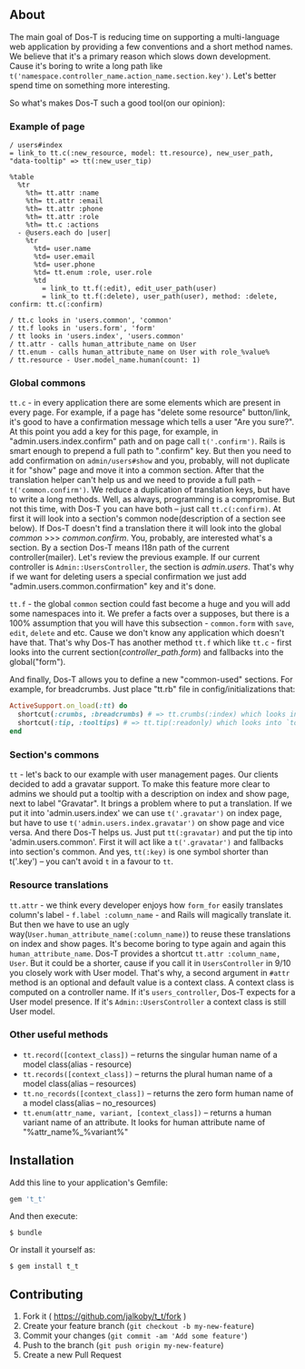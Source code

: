 ## About

The main goal of Dos-T is reducing time on supporting a multi-language web application by providing a few conventions and a short method names. We believe that it's a primary reason which slows down development. Cause it's boring to write a long path like `t('namespace.controller_name.action_name.section.key')`. Let's better spend time on something more interesting.

So what's makes Dos-T such a good tool(on our opinion):

### Example of page

```haml
/ users#index
= link_to tt.c(:new_resource, model: tt.resource), new_user_path, "data-tooltip" => tt(:new_user_tip)

%table
  %tr
    %th= tt.attr :name
    %th= tt.attr :email
    %th= tt.attr :phone
    %th= tt.attr :role
    %th= tt.c :actions
  - @users.each do |user|
    %tr
      %td= user.name
      %td= user.email
      %td= user.phone
      %td= tt.enum :role, user.role
      %td
        = link_to tt.f(:edit), edit_user_path(user)
        = link_to tt.f(:delete), user_path(user), method: :delete, confirm: tt.c(:confirm)

/ tt.c looks in 'users.common', 'common'
/ tt.f looks in 'users.form', 'form'
/ tt looks in 'users.index', 'users.common'
/ tt.attr - calls human_attribute_name on User
/ tt.enum - calls human_attribute_name on User with role_%value%
/ tt.resource - User.model_name.human(count: 1)
```

### Global commons

`tt.c` - in every application there are some elements which are present in every page. For example, if a page has "delete some resource" button/link, it's good to have a confirmation message which tells a user "Are you sure?". At this point you add a key for this page, for example, in "admin.users.index.confirm" path and on page call `t('.confirm')`. Rails is smart enough to prepend a full path to ".confirm" key. But then you need to add confirmation on `admin/users#show` and you, probably, will not duplicate it for "show" page and move it into a common section. After that the translation helper can't help us and we need to provide a full path – `t('common.confirm')`. We reduce a duplication of translation keys, but have to write a long methods. Well, as always, programming is a compromise. But not this time, with Dos-T you can have both – just call `tt.c(:confirm)`. At first it will look into a section's common node(description of a section see below). If Dos-T doesn't find a translation there it will look into the global *common* >>> *common.confirm*. You, probably, are interested what's a section. By a section Dos-T means I18n path of the current controller(mailer). Let's review the previous example. If our current controller is `Admin::UsersController`, the section is *admin.users*. That's why if we want for deleting users a special confirmation we just add "admin.users.common.confirmation" key and it's done.

`tt.f` - the global `common` section could fast become a huge and you will add some namespaces into it. We prefer a facts over a supposes, but there is a 100% assumption that you will have this subsection - `common.form` with `save`, `edit`, `delete` and etc. Cause we don't know any application which doesn't have that. That's why Dos-T has another method `tt.f` which like `tt.c` -  first looks into the current section(*controller_path.form*) and fallbacks into the global("form").

And finally, Dos-T allows you to define a new "common-used" sections. For example, for breadcrumbs. Just place "tt.rb" file in config/initializations that:

```ruby
ActiveSupport.on_load(:tt) do
  shortcut(:crumbs, :breadcrumbs) # => tt.crumbs(:index) which looks into `breadcrumbs` sections
  shortcut(:tip, :tooltips) # => tt.tip(:readonly) which looks into `tooltips` sections
end
```

### Section's commons

`tt` - let's back to our example with user management pages. Our clients decided to add a gravatar support. To make this feature more clear to admins we should put a tooltip with a description on index and show page, next to label "Gravatar". It brings a problem where to put a translation. If we put it into 'admin.users.index' we can use `t('.gravatar')` on index page, but have to use `t('admin.users.index.gravatar')` on show page and vice versa. And there Dos-T helps us. Just put `tt(:gravatar)` and put the tip into 'admin.users.common'. First it will act like a `t('.gravatar')` and fallbacks into section's common. And yes, `tt(:key)` is one symbol shorter than t('.key') – you can't avoid `t` in a favour to `tt`.

### Resource translations

`tt.attr` - we think every developer enjoys how `form_for` easily translates column's label - `f.label :column_name` - and Rails will magically translate it. But then we have to use an ugly way(`User.human_attribute_name(:column_name)`) to reuse these translations on index and show pages. It's become boring to type again and again this `human_attribute_name`. Dos-T provides a shortcut `tt.attr :column_name, User`. But it could be a shorter, cause if you call it in `UsersController` in 9/10 you closely work with User model. That's why, a second argument in `#attr` method is an optional and default value is a context class. A context class is computed on a controller name. If it's `users_controller`, Dos-T expects for a User model presence. If it's `Admin::UsersController` a context class is still User model.

### Other useful methods

* `tt.record([context_class])` – returns the singular human name of a model class(alias - resource)
* `tt.records([context_class])` – returns the plural human name of a model class(alias – resources)
* `tt.no_records([context_class])` – returns the zero form human name of a model class(alias – no_resources)
* `tt.enum(attr_name, variant, [context_class])` – returns a human variant name of an attribute. It looks for human  attribute name of "%attr_name%_%variant%"

## Installation

Add this line to your application's Gemfile:

```ruby
gem 't_t'
```

And then execute:

    $ bundle

Or install it yourself as:

    $ gem install t_t


## Contributing

1. Fork it ( https://github.com/jalkoby/t_t/fork )
2. Create your feature branch (`git checkout -b my-new-feature`)
3. Commit your changes (`git commit -am 'Add some feature'`)
4. Push to the branch (`git push origin my-new-feature`)
5. Create a new Pull Request
